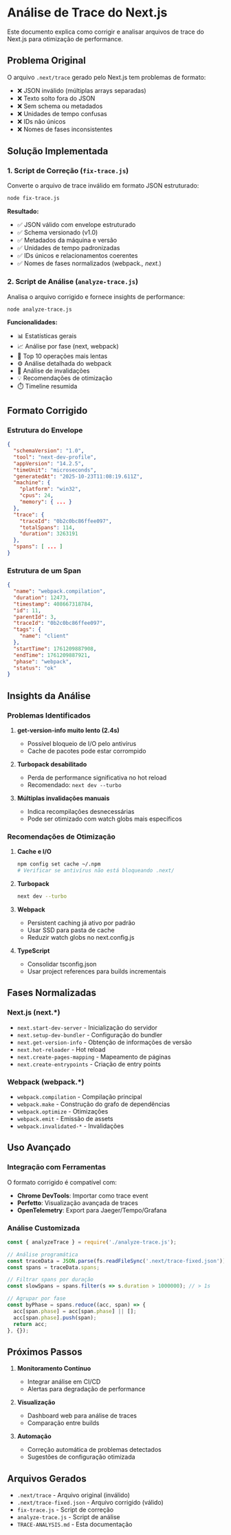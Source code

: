 # Análise de Trace do Next.js

Este documento explica como corrigir e analisar arquivos de trace do Next.js para otimização de performance.

## Problema Original

O arquivo `.next/trace` gerado pelo Next.js tem problemas de formato:

- ❌ JSON inválido (múltiplas arrays separadas)
- ❌ Texto solto fora do JSON
- ❌ Sem schema ou metadados
- ❌ Unidades de tempo confusas
- ❌ IDs não únicos
- ❌ Nomes de fases inconsistentes

## Solução Implementada

### 1. Script de Correção (`fix-trace.js`)

Converte o arquivo de trace inválido em formato JSON estruturado:

```bash
node fix-trace.js
```

**Resultado:**
- ✅ JSON válido com envelope estruturado
- ✅ Schema versionado (v1.0)
- ✅ Metadados da máquina e versão
- ✅ Unidades de tempo padronizadas
- ✅ IDs únicos e relacionamentos coerentes
- ✅ Nomes de fases normalizados (webpack.*, next.*)

### 2. Script de Análise (`analyze-trace.js`)

Analisa o arquivo corrigido e fornece insights de performance:

```bash
node analyze-trace.js
```

**Funcionalidades:**
- 📊 Estatísticas gerais
- 📈 Análise por fase (next, webpack)
- 🐌 Top 10 operações mais lentas
- ⚙️ Análise detalhada do webpack
- 🔄 Análise de invalidações
- 💡 Recomendações de otimização
- ⏱️ Timeline resumida

## Formato Corrigido

### Estrutura do Envelope

```json
{
  "schemaVersion": "1.0",
  "tool": "next-dev-profile",
  "appVersion": "14.2.5",
  "timeUnit": "microseconds",
  "generatedAt": "2025-10-23T11:08:19.611Z",
  "machine": {
    "platform": "win32",
    "cpus": 24,
    "memory": { ... }
  },
  "trace": {
    "traceId": "0b2c0bc86ffee097",
    "totalSpans": 114,
    "duration": 3263191
  },
  "spans": [ ... ]
}
```

### Estrutura de um Span

```json
{
  "name": "webpack.compilation",
  "duration": 12473,
  "timestamp": 408667318784,
  "id": 11,
  "parentId": 3,
  "traceId": "0b2c0bc86ffee097",
  "tags": {
    "name": "client"
  },
  "startTime": 1761209887908,
  "endTime": 1761209887921,
  "phase": "webpack",
  "status": "ok"
}
```

## Insights da Análise

### Problemas Identificados

1. **get-version-info muito lento (2.4s)**
   - Possível bloqueio de I/O pelo antivírus
   - Cache de pacotes pode estar corrompido

2. **Turbopack desabilitado**
   - Perda de performance significativa no hot reload
   - Recomendado: `next dev --turbo`

3. **Múltiplas invalidações manuais**
   - Indica recompilações desnecessárias
   - Pode ser otimizado com watch globs mais específicos

### Recomendações de Otimização

1. **Cache e I/O**
   ```bash
   npm config set cache ~/.npm
   # Verificar se antivírus não está bloqueando .next/
   ```

2. **Turbopack**
   ```bash
   next dev --turbo
   ```

3. **Webpack**
   - Persistent caching já ativo por padrão
   - Usar SSD para pasta de cache
   - Reduzir watch globs no next.config.js

4. **TypeScript**
   - Consolidar tsconfig.json
   - Usar project references para builds incrementais

## Fases Normalizadas

### Next.js (next.*)
- `next.start-dev-server` - Inicialização do servidor
- `next.setup-dev-bundler` - Configuração do bundler
- `next.get-version-info` - Obtenção de informações de versão
- `next.hot-reloader` - Hot reload
- `next.create-pages-mapping` - Mapeamento de páginas
- `next.create-entrypoints` - Criação de entry points

### Webpack (webpack.*)
- `webpack.compilation` - Compilação principal
- `webpack.make` - Construção do grafo de dependências
- `webpack.optimize` - Otimizações
- `webpack.emit` - Emissão de assets
- `webpack.invalidated-*` - Invalidações

## Uso Avançado

### Integração com Ferramentas

O formato corrigido é compatível com:

- **Chrome DevTools**: Importar como trace event
- **Perfetto**: Visualização avançada de traces
- **OpenTelemetry**: Export para Jaeger/Tempo/Grafana

### Análise Customizada

```javascript
const { analyzeTrace } = require('./analyze-trace.js');

// Análise programática
const traceData = JSON.parse(fs.readFileSync('.next/trace-fixed.json'));
const spans = traceData.spans;

// Filtrar spans por duração
const slowSpans = spans.filter(s => s.duration > 1000000); // > 1s

// Agrupar por fase
const byPhase = spans.reduce((acc, span) => {
  acc[span.phase] = acc[span.phase] || [];
  acc[span.phase].push(span);
  return acc;
}, {});
```

## Próximos Passos

1. **Monitoramento Contínuo**
   - Integrar análise em CI/CD
   - Alertas para degradação de performance

2. **Visualização**
   - Dashboard web para análise de traces
   - Comparação entre builds

3. **Automação**
   - Correção automática de problemas detectados
   - Sugestões de configuração otimizada

## Arquivos Gerados

- `.next/trace` - Arquivo original (inválido)
- `.next/trace-fixed.json` - Arquivo corrigido (válido)
- `fix-trace.js` - Script de correção
- `analyze-trace.js` - Script de análise
- `TRACE-ANALYSIS.md` - Esta documentação
